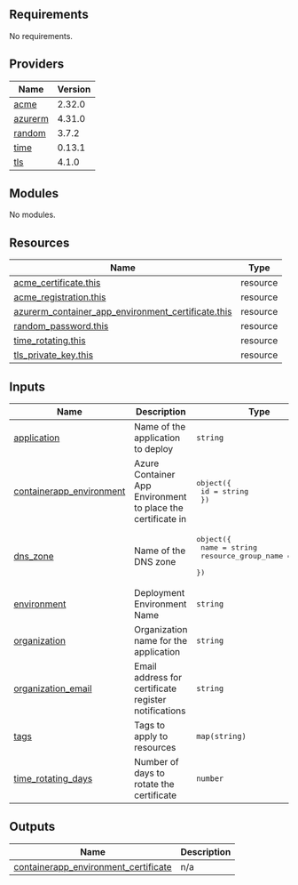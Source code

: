 <!-- BEGIN_TF_DOCS -->
## Requirements

No requirements.

## Providers

| Name | Version |
|------|---------|
| <a name="provider_acme"></a> [acme](#provider\_acme) | 2.32.0 |
| <a name="provider_azurerm"></a> [azurerm](#provider\_azurerm) | 4.31.0 |
| <a name="provider_random"></a> [random](#provider\_random) | 3.7.2 |
| <a name="provider_time"></a> [time](#provider\_time) | 0.13.1 |
| <a name="provider_tls"></a> [tls](#provider\_tls) | 4.1.0 |

## Modules

No modules.

## Resources

| Name | Type |
|------|------|
| [acme_certificate.this](https://registry.terraform.io/providers/vancluever/acme/latest/docs/resources/certificate) | resource |
| [acme_registration.this](https://registry.terraform.io/providers/vancluever/acme/latest/docs/resources/registration) | resource |
| [azurerm_container_app_environment_certificate.this](https://registry.terraform.io/providers/hashicorp/azurerm/latest/docs/resources/container_app_environment_certificate) | resource |
| [random_password.this](https://registry.terraform.io/providers/hashicorp/random/latest/docs/resources/password) | resource |
| [time_rotating.this](https://registry.terraform.io/providers/hashicorp/time/latest/docs/resources/rotating) | resource |
| [tls_private_key.this](https://registry.terraform.io/providers/hashicorp/tls/latest/docs/resources/private_key) | resource |

## Inputs

| Name | Description | Type | Default | Required |
|------|-------------|------|---------|:--------:|
| <a name="input_application"></a> [application](#input\_application) | Name of the application to deploy | `string` | n/a | yes |
| <a name="input_containerapp_environment"></a> [containerapp\_environment](#input\_containerapp\_environment) | Azure Container App Environment to place the certificate in | <pre>object({<br>    id = string<br>  })</pre> | n/a | yes |
| <a name="input_dns_zone"></a> [dns\_zone](#input\_dns\_zone) | Name of the DNS zone | <pre>object({<br>    name                = string<br>    resource_group_name = string<br>  })</pre> | n/a | yes |
| <a name="input_environment"></a> [environment](#input\_environment) | Deployment Environment Name | `string` | n/a | yes |
| <a name="input_organization"></a> [organization](#input\_organization) | Organization name for the application | `string` | n/a | yes |
| <a name="input_organization_email"></a> [organization\_email](#input\_organization\_email) | Email address for certificate register notifications | `string` | n/a | yes |
| <a name="input_tags"></a> [tags](#input\_tags) | Tags to apply to resources | `map(string)` | `{}` | no |
| <a name="input_time_rotating_days"></a> [time\_rotating\_days](#input\_time\_rotating\_days) | Number of days to rotate the certificate | `number` | `60` | no |

## Outputs

| Name | Description |
|------|-------------|
| <a name="output_containerapp_environment_certificate"></a> [containerapp\_environment\_certificate](#output\_containerapp\_environment\_certificate) | n/a |
<!-- END_TF_DOCS -->